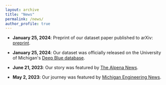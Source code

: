 ```yaml
---
layout: archive
title: "News"
permalink: /news/
author_profile: true
---
```


* **January 25, 2024**: Preprint of our dataset paper published to arXiv: [preprint](https://arxiv.org/abs/2401.14546). 
<!-- bullet points -->
* **January 25, 2024**: Our dataset was officially released on the University of Michigan's [Deep Blue database](https://deepblue.lib.umich.edu/data/concern/data_sets/8623hz41x?locale=en).


* **June 21, 2023**: Our story was featured by [The Alpena News](https://www.thealpenanews.com/news/local-news/2023/06/researchers-deploy-autonomous-vessels-in-thunder-bay/).


* **May 2, 2023**: Our journey was featured by [Michigan Engineering News](https://news.engin.umich.edu/2023/05/building-curious-machines/).
